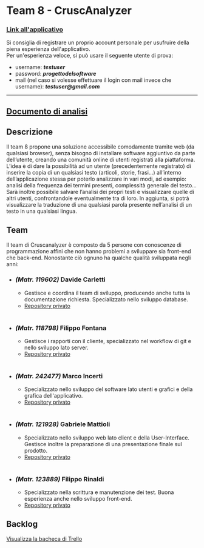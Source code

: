 # Team 8 - CruscAnalyzer

### [Link all'applicativo](http://cruscanalyzer.pythonanywhere.com/)
Si consiglia di registrare un proprio account personale per usufruire della piena esperienza dell'applicativo.\
Per un'esperienza veloce, si può usare il seguente utente di prova:
* username: *__testuser__*
* password: *__progettodelsoftware__*
* mail (nel caso si volesse effettuare il login con mail invece che username): *__testuser@gmail.com__*
---
## [Documento di analisi](https://docs.google.com/document/d/1fqsqfRqMtCHZnmAJZsIR6-WETEUwjJQ9a_Edtw5kqfU/edit?usp=sharing)

## Descrizione

Il team 8 propone una soluzione accessibile comodamente tramite web (da qualsiasi browser), senza bisogno di installare software aggiuntivo da parte dell’utente, creando una comunità online di utenti registrati alla piattaforma.
L’idea è di dare la possibilità ad un utente (precedentemente registrato) di inserire la copia di un qualsiasi testo (articoli, storie, frasi...) all’interno dell’applicazione stessa per poterlo analizzare in vari modi, ad esempio: analisi della frequenza dei termini presenti, complessità generale del testo…
Sarà inoltre possibile salvare l’analisi dei propri testi e visualizzare quelle di altri utenti, confrontandole eventualmente tra di loro.
In aggiunta, si potrà visualizzare la traduzione di una qualsiasi parola presente nell’analisi di un testo in una qualsiasi lingua.

## Team

Il team di Cruscanalyzer è composto da 5 persone con conoscenze di programmazione affini che non hanno problemi a sviluppare sia front-end che back-end.
Nonostante ciò ognuno ha qualche qualità sviluppata negli anni:

* ### **_(Matr. 119602)_ Davide Carletti**
  * Gestisce e coordina il team di sviluppo, producendo anche tutta la documentazione richiesta. Specializzato nello sviluppo database.
  * [Repository privato](https://dw.gnet.it/dadecarlet/team8_carletti_davide)
<br><br>

* ### **_(Matr. 118798)_ Filippo Fontana**
  * Gestisce i rapporti con il cliente, specializzato nel workflow di git e nello sviluppo lato server.
  * [Repository privato](https://dw.gnet.it/filip/team-8_fontana)
<br><br>

* ### **_(Matr. 242477)_ Marco Incerti**
  * Specializzato nello sviluppo del software lato utenti e grafici e della grafica dell'applicativo.
  * [Repository privato](https://dw.gnet.it/marco_incerti/team8_incerti)
<br><br>

* ### **_(Matr. 121928)_ Gabriele Mattioli**
  * Specializzato nello sviluppo web lato client e della User-Interface. Gestisce inoltre la preparazione di una presentazione finale sul prodotto. 
  * [Repository privato](https://dw.gnet.it/Mattioli/team-8-mattioli)
<br><br>

* ### **_(Matr. 123889)_ Filippo Rinaldi** 
  * Specializzato nella scrittura e manutenzione dei test. Buona esperienza anche nello sviluppo front-end. 
  * [Repository privato](https://dw.gnet.it/Filippo_Rinaldi/team-8_rinaldi)

## Backlog

[Visualizza la bacheca di Trello](https://trello.com/b/DYLLlMxH/user-stories)